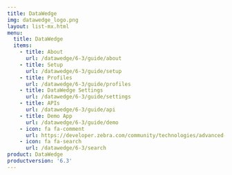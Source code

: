 ```yaml
---
title: DataWedge
img: datawedge_logo.png
layout: list-mx.html
menu:
  title: DataWedge
  items:
    - title: About
      url: /datawedge/6-3/guide/about
    - title: Setup
      url: /datawedge/6-3/guide/setup
    - title: Profiles
      url: /datawedge/6-3/guide/profiles
    - title: DataWedge Settings
      url: /datawedge/6-3/guide/settings
    - title: APIs
      url: /datawedge/6-3/guide/api
    - title: Demo App
      url: /datawedge/6-3/guide/demo
    - icon: fa fa-comment
      url: https://developer.zebra.com/community/technologies/advanced-data-capture
    - icon: fa fa-search
      url: /datawedge/6-3/search
product: DataWedge
productversion: '6.3'
---
```


